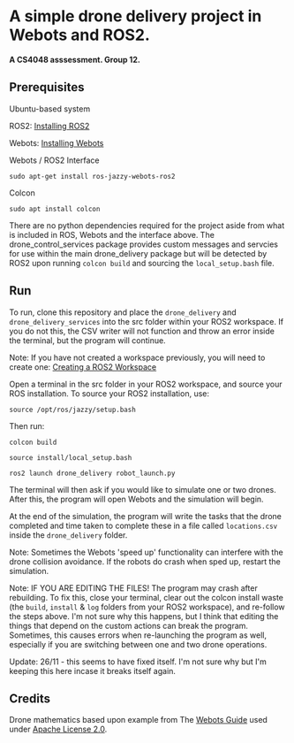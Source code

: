 # A simple drone delivery project in Webots and ROS2. 

**A CS4048 asssessment. Group 12.**

## Prerequisites

Ubuntu-based system

ROS2: [Installing ROS2](https://docs.ros.org/en/jazzy/Installation/Ubuntu-Install-Debs.html)

Webots: [Installing Webots](https://cyberbotics.com/doc/guide/installation-procedure)

Webots / ROS2 Interface
```
sudo apt-get install ros-jazzy-webots-ros2
```
Colcon 
```
sudo apt install colcon
```
There are no python dependencies required for the project aside from what is included in ROS, Webots and the interface above. The drone_control_services package provides custom messages and servcies for use within the main drone_delivery package but will be detected by ROS2 upon running `colcon build` and sourcing the `local_setup.bash` file.

## Run

To run, clone this repository and place the `drone_delivery` and `drone_delivery_services` into the src folder within your ROS2 workspace. If you do not this, the CSV writer will not function and throw an error inside the terminal, but the program will continue.

Note: If you have not created a workspace previously, you will need to create one: [Creating a ROS2 Workspace](https://docs.ros.org/en/jazzy/Tutorials/Beginner-Client-Libraries/Creating-A-Workspace/Creating-A-Workspace.html)


Open a terminal in the src folder in your ROS2 workspace, and source your ROS installation.
To source your ROS2 installation, use:
```
source /opt/ros/jazzy/setup.bash
```
Then run:
```
colcon build
```
```
source install/local_setup.bash
```
```
ros2 launch drone_delivery robot_launch.py
```

The terminal will then ask if you would like to simulate one or two drones. After this, the program will open Webots and the simulation will begin.

At the end of the simulation, the program will write the tasks that the drone completed and time taken to complete these in a file called `locations.csv` inside the `drone_delivery` folder.

Note: Sometimes the Webots 'speed up' functionality can interfere with the drone collision avoidance. If the robots do crash when sped up, restart the simulation.

Note: IF YOU ARE EDITING THE FILES! The program may crash after rebuilding. To fix this, close your terminal, clear out the colcon install waste (the `build`, `install` & `log` folders from your ROS2 workspace), and re-follow the steps above. I'm not sure why this happens, but I think that editing the things that depend on the custom actions can break the program. Sometimes, this causes errors when re-launching the program as well, especially if you are switching between one and two drone operations.

Update: 26/11 - this seems to have fixed itself. I'm not sure why but I'm keeping this here incase it breaks itself again.

## Credits

Drone mathematics based upon example from The [Webots Guide](https://github.com/cyberbotics/webots/blob/master/projects/robots/dji/mavic/controllers/mavic2pro_patrol/mavic2pro_patrol.py) used under [Apache License 2.0](https://www.apache.org/licenses/LICENSE-2.0).
